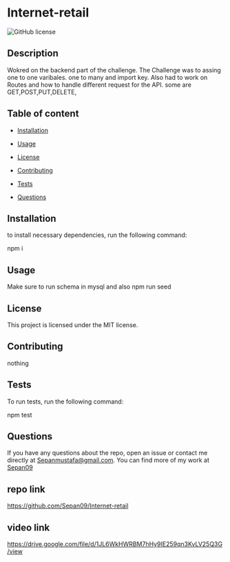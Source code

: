 
# Internet-retail
![GitHub license](https://img.shields.io/badge/license-MIT-blue.svg)


## Description
Wokred on the backend part of the challenge. The Challenge was to assing one to one varibales. one to many and import key. Also had to work on Routes and how to handle different request for the API. some are GET,POST,PUT,DELETE,

## Table of content
* [Installation](#installation)

* [Usage](#usage)

* [License](#license)

* [Contributing](#contributing)

* [Tests](#tests)

* [Questions](#questions)

## Installation
to install necessary dependencies, run the following command:

npm i

## Usage 
Make sure to run schema in mysql and also npm run seed 

## License 
This project is licensed under the MIT license.

## Contributing 
nothing

## Tests 
To run tests, run the following command:

npm test

## Questions
If you have any questions about the repo, open an issue or contact me directly at Sepanmustafa@gmail.com. You can find more of my work at [Sepan09](https://github.com/Sepan09)

## repo link
https://github.com/Sepan09/Internet-retail

## video link 
https://drive.google.com/file/d/1JL6WkHWRBM7hHy9IE259qn3KvLV25Q3G/view
